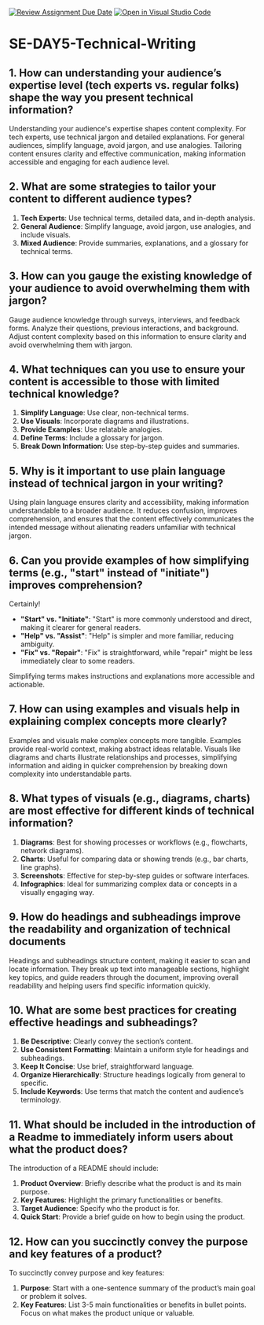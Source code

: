 [![Review Assignment Due Date](https://classroom.github.com/assets/deadline-readme-button-22041afd0340ce965d47ae6ef1cefeee28c7c493a6346c4f15d667ab976d596c.svg)](https://classroom.github.com/a/zsAR-pyY)
[![Open in Visual Studio Code](https://classroom.github.com/assets/open-in-vscode-2e0aaae1b6195c2367325f4f02e2d04e9abb55f0b24a779b69b11b9e10269abc.svg)](https://classroom.github.com/online_ide?assignment_repo_id=15712724&assignment_repo_type=AssignmentRepo)
# SE-DAY5-Technical-Writing
## 1. How can understanding your audience’s expertise level (tech experts vs. regular folks) shape the way you present technical information?
Understanding your audience's expertise shapes content complexity. For tech experts, use technical jargon and detailed explanations. For general audiences, simplify language, avoid jargon, and use analogies. Tailoring content ensures clarity and effective communication, making information accessible and engaging for each audience level.
## 2. What are some strategies to tailor your content to different audience types?
1. **Tech Experts**: Use technical terms, detailed data, and in-depth analysis.
2. **General Audience**: Simplify language, avoid jargon, use analogies, and include visuals.
3. **Mixed Audience**: Provide summaries, explanations, and a glossary for technical terms.
## 3. How can you gauge the existing knowledge of your audience to avoid overwhelming them with jargon?
Gauge audience knowledge through surveys, interviews, and feedback forms. Analyze their questions, previous interactions, and background. Adjust content complexity based on this information to ensure clarity and avoid overwhelming them with jargon.
## 4. What techniques can you use to ensure your content is accessible to those with limited technical knowledge?
1. **Simplify Language**: Use clear, non-technical terms.
2. **Use Visuals**: Incorporate diagrams and illustrations.
3. **Provide Examples**: Use relatable analogies.
4. **Define Terms**: Include a glossary for jargon.
5. **Break Down Information**: Use step-by-step guides and summaries.
## 5. Why is it important to use plain language instead of technical jargon in your writing?
Using plain language ensures clarity and accessibility, making information understandable to a broader audience. It reduces confusion, improves comprehension, and ensures that the content effectively communicates the intended message without alienating readers unfamiliar with technical jargon.
## 6. Can you provide examples of how simplifying terms (e.g., "start" instead of "initiate") improves comprehension?
Certainly! 

- **"Start" vs. "Initiate"**: "Start" is more commonly understood and direct, making it clearer for general readers.
- **"Help" vs. "Assist"**: "Help" is simpler and more familiar, reducing ambiguity.
- **"Fix" vs. "Repair"**: "Fix" is straightforward, while "repair" might be less immediately clear to some readers.

Simplifying terms makes instructions and explanations more accessible and actionable.
## 7. How can using examples and visuals help in explaining complex concepts more clearly?
Examples and visuals make complex concepts more tangible. Examples provide real-world context, making abstract ideas relatable. Visuals like diagrams and charts illustrate relationships and processes, simplifying information and aiding in quicker comprehension by breaking down complexity into understandable parts.
## 8. What types of visuals (e.g., diagrams, charts) are most effective for different kinds of technical information?
1. **Diagrams**: Best for showing processes or workflows (e.g., flowcharts, network diagrams).
2. **Charts**: Useful for comparing data or showing trends (e.g., bar charts, line graphs).
3. **Screenshots**: Effective for step-by-step guides or software interfaces.
4. **Infographics**: Ideal for summarizing complex data or concepts in a visually engaging way.
## 9. How do headings and subheadings improve the readability and organization of technical documents
Headings and subheadings structure content, making it easier to scan and locate information. They break up text into manageable sections, highlight key topics, and guide readers through the document, improving overall readability and helping users find specific information quickly.
## 10. What are some best practices for creating effective headings and subheadings?
1. **Be Descriptive**: Clearly convey the section’s content.
2. **Use Consistent Formatting**: Maintain a uniform style for headings and subheadings.
3. **Keep It Concise**: Use brief, straightforward language.
4. **Organize Hierarchically**: Structure headings logically from general to specific.
5. **Include Keywords**: Use terms that match the content and audience’s terminology.
## 11. What should be included in the introduction of a Readme to immediately inform users about what the product does?
The introduction of a README should include:

1. **Product Overview**: Briefly describe what the product is and its main purpose.
2. **Key Features**: Highlight the primary functionalities or benefits.
3. **Target Audience**: Specify who the product is for.
4. **Quick Start**: Provide a brief guide on how to begin using the product.
## 12. How can you succinctly convey the purpose and key features of a product?
To succinctly convey purpose and key features:

1. **Purpose**: Start with a one-sentence summary of the product’s main goal or problem it solves.
2. **Key Features**: List 3-5 main functionalities or benefits in bullet points. Focus on what makes the product unique or valuable.
